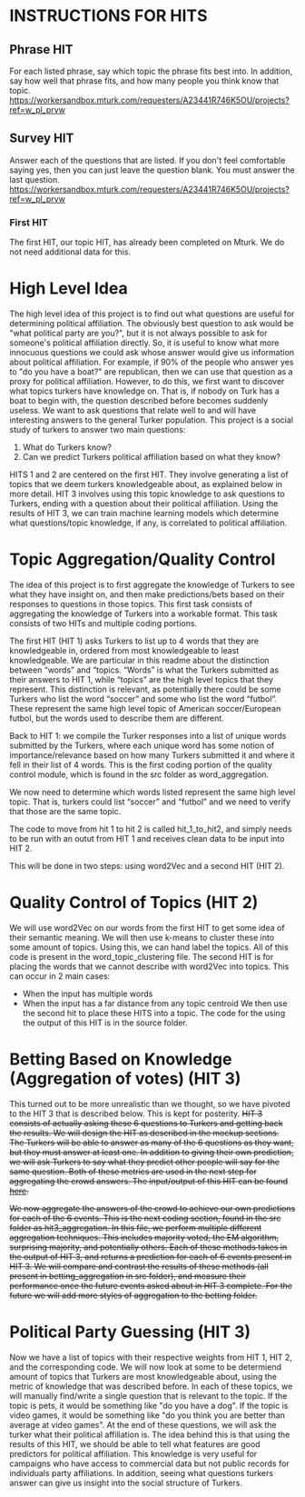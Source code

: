 # INSTRUCTIONS FOR HITS
## Phrase HIT
For each listed phrase, say which topic the phrase fits best into. In addition, say how well that phrase fits, and how many people you think know that topic.
https://workersandbox.mturk.com/requesters/A23441R746K5OU/projects?ref=w_pl_prvw

## Survey HIT
Answer each of the questions that are listed. If you don't feel comfortable saying yes, then you can just leave the question blank. 
You must answer the last question.
https://workersandbox.mturk.com/requesters/A23441R746K5OU/projects?ref=w_pl_prvw

### First HIT
The first HIT, our topic HIT, has already been completed on Mturk. We do not need additional data for this.

# High Level Idea
The high level idea of this project is to find out what questions are useful for determining political affiliation. The obviously best question to ask would be "what political party are you?", but it is not always possible to ask for someone's political affiliation directly. So, it is useful to know what more innocuous questions we could ask whose answer would give us information about political affiliation. For example, if 90% of the people who answer yes to "do you have a boat?" are republican, then we can use that question as a proxy for political affiliation. However, to do this, we first want to discover what topics turkers have knowledge on. That is, if nobody on Turk has a boat to begin with, the question described before becomes suddenly useless. We want to ask questions that relate well to and will have interesting answers to the general Turker population. This project is a social study of turkers to answer two main questions:

1. What do Turkers know?
2. Can we predict Turkers political affiliation based on what they know?

HITS 1 and 2 are centered on the first HIT. They involve generating a list of topics that we deem turkers knowledgeable about, as explained below in more detail. HIT 3 involves using this topic knowledge to ask questions to Turkers, ending with a question about their political affiliation. Using the results of HIT 3, we can train machine learning models which determine what questions/topic knowledge, if any, is correlated to political affiliation. 

# Topic Aggregation/Quality Control
The idea of this project is to first aggregate the knowledge of Turkers to see what they have insight on, and then make predictions/bets based on their responses to questions in those topics. This first task consists of aggregating the knowledge of Turkers into a workable format. This task consists of two HITs and multiple coding portions. 

The first HIT (HIT 1) asks Turkers to list up to 4 words that they are knowledgeable in, ordered from most knowledgeable to least knowledgeable. We are particular in this readme about the distinction between “words” and “topics. “Words” is what the Turkers submitted as their answers to HIT 1, while “topics” are the high level topics that they represent. This distinction is relevant, as potentially there could be some Turkers who list the word “soccer” and some who list the word “futbol”. These represent the same high level topic of American soccer/European futbol, but the words used to describe them are different. 

Back to HIT 1: we compile the Turker responses into a list of unique words submitted by the Turkers, where each unique word has some notion of importance/relevance based on how many Turkers submitted it and where it fell in their list of 4 words. This is the first coding portion of the quality control module, which is found in the src folder as word_aggregation.

We now need to determine which words listed represent the same high level topic. That is, turkers could list “soccer” and “futbol” and we need to verify that those are the same topic. 

The code to move from hit 1 to hit 2 is called hit_1_to_hit2, and simply needs to be run with an outut from HIT 1 and receives clean data to be input into HIT 2.

This will be done in two steps: using word2Vec and a second HIT (HIT 2). 

# Quality Control of Topics (HIT 2)
We will use word2Vec on our words from the first HIT to get some idea of their semantic meaning. We will then use k-means to cluster these into some amount of topics. Using this, we can hand label the topics. All of this code is present in the word_topic_clustering file. The second HIT is for placing the words that we cannot describe with word2Vec into topics. This can occur in 2 main cases:
  - When the input has multiple words
  - When the input has a far distance from any topic centroid
We then use the second hit to place these HITS into a topic. The code for the using the output of this HIT is in the source folder.

# Betting Based on Knowledge (Aggregation of votes) (HIT 3)

This turned out to be more unrealistic than we thought, so we have pivoted to the HIT 3 that is described below. This is kept for posterity.
~~HIT 3 consists of actually asking these 6 questions to Turkers and getting back the results. We will design the HIT as described in the mockup sections. The Turkers will be able to answer as many of the 6 questions as they want, but they must answer at least one. In addition to giving their own prediction, we will ask Turkers to say what they predict other people will say for the same question. Both of these metrics are used in the next step for aggregating the crowd answers. The input/output of this HIT can be found [here](https://github.com/niharpatil/nets213final/tree/master/data).~~

~~We now aggregate the answers of the crowd to achieve our own predictions for each of the 6 events. This is the next coding section, found in the src folder as hit3_aggregation. In this file, we perform multiple different aggregation techniques. This includes majority voted, the EM algorithm, surprising majority, and potentially others. Each of these methods takes in the output of HIT 3, and returns a prediction for each of 6 events present in HIT 3. We will compare and contrast the results of these methods (all present in betting_aggregation in src folder), and measure their performance once the future events asked about in HIT 3 complete. For the future we will add more styles of aggregation to the betting folder.~~

# Political Party Guessing (HIT 3)

Now we have a list of topics with their respective weights from HIT 1, HIT 2, and the corresponding code. We will now look at some to be determiend amount of topics that Turkers are most knowledgeable about, using the metric of knowledge that was described before. In each of these topics, we will manually find/write a single question that is relevant to the topic. If the topic is pets, it would be something like "do you have a dog". If the topic is video games, it would be something like "do you think you are better than average at video games". At the end of these questions, we will ask the turker what their political affiliation is. The idea behind this is that using the results of this HIT, we should be able to tell what features are good predictors for political affiliation. This knowledge is very useful for campaigns who have access to commercial data but not public records for individuals party affiliations. In addition, seeing what questions turkers answer can give us insight into the social structure of Turkers.

